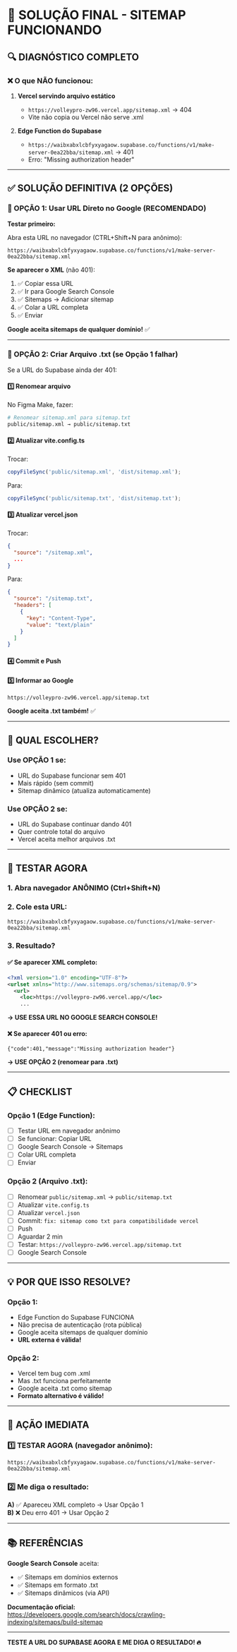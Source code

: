 # 🎯 SOLUÇÃO FINAL - SITEMAP FUNCIONANDO

## 🔍 DIAGNÓSTICO COMPLETO

### ❌ O que NÃO funcionou:

1. **Vercel servindo arquivo estático**
   - `https://volleypro-zw96.vercel.app/sitemap.xml` → 404
   - Vite não copia ou Vercel não serve .xml

2. **Edge Function do Supabase**
   - `https://waibxabxlcbfyxyagaow.supabase.co/functions/v1/make-server-0ea22bba/sitemap.xml` → 401
   - Erro: "Missing authorization header"

---

## ✅ SOLUÇÃO DEFINITIVA (2 OPÇÕES)

### 🥇 OPÇÃO 1: Usar URL Direto no Google (RECOMENDADO)

**Testar primeiro:**

Abra esta URL no navegador (CTRL+Shift+N para anônimo):
```
https://waibxabxlcbfyxyagaow.supabase.co/functions/v1/make-server-0ea22bba/sitemap.xml
```

**Se aparecer o XML** (não 401):
1. ✅ Copiar essa URL
2. ✅ Ir para Google Search Console
3. ✅ Sitemaps → Adicionar sitemap
4. ✅ Colar a URL completa
5. ✅ Enviar

**Google aceita sitemaps de qualquer domínio!** ✅

---

### 🥈 OPÇÃO 2: Criar Arquivo .txt (se Opção 1 falhar)

Se a URL do Supabase ainda der 401:

#### 1️⃣ Renomear arquivo

No Figma Make, fazer:

```bash
# Renomear sitemap.xml para sitemap.txt
public/sitemap.xml → public/sitemap.txt
```

#### 2️⃣ Atualizar vite.config.ts

Trocar:
```typescript
copyFileSync('public/sitemap.xml', 'dist/sitemap.xml');
```

Para:
```typescript
copyFileSync('public/sitemap.txt', 'dist/sitemap.txt');
```

#### 3️⃣ Atualizar vercel.json

Trocar:
```json
{
  "source": "/sitemap.xml",
  ...
}
```

Para:
```json
{
  "source": "/sitemap.txt",
  "headers": [
    {
      "key": "Content-Type",
      "value": "text/plain"
    }
  ]
}
```

#### 4️⃣ Commit e Push

#### 5️⃣ Informar ao Google

```
https://volleypro-zw96.vercel.app/sitemap.txt
```

**Google aceita .txt também!** ✅

---

## 🎯 QUAL ESCOLHER?

### Use OPÇÃO 1 se:
- URL do Supabase funcionar sem 401
- Mais rápido (sem commit)
- Sitemap dinâmico (atualiza automaticamente)

### Use OPÇÃO 2 se:
- URL do Supabase continuar dando 401
- Quer controle total do arquivo
- Vercel aceita melhor arquivos .txt

---

## 🧪 TESTAR AGORA

### 1. Abra navegador ANÔNIMO (Ctrl+Shift+N)

### 2. Cole esta URL:
```
https://waibxabxlcbfyxyagaow.supabase.co/functions/v1/make-server-0ea22bba/sitemap.xml
```

### 3. Resultado?

#### ✅ Se aparecer XML completo:
```xml
<?xml version="1.0" encoding="UTF-8"?>
<urlset xmlns="http://www.sitemaps.org/schemas/sitemap/0.9">
  <url>
    <loc>https://volleypro-zw96.vercel.app/</loc>
    ...
```

**→ USE ESSA URL NO GOOGLE SEARCH CONSOLE!**

#### ❌ Se aparecer 401 ou erro:
```
{"code":401,"message":"Missing authorization header"}
```

**→ USE OPÇÃO 2 (renomear para .txt)**

---

## 📋 CHECKLIST

### Opção 1 (Edge Function):
- [ ] Testar URL em navegador anônimo
- [ ] Se funcionar: Copiar URL
- [ ] Google Search Console → Sitemaps
- [ ] Colar URL completa
- [ ] Enviar

### Opção 2 (Arquivo .txt):
- [ ] Renomear `public/sitemap.xml` → `public/sitemap.txt`
- [ ] Atualizar `vite.config.ts`
- [ ] Atualizar `vercel.json`
- [ ] Commit: `fix: sitemap como txt para compatibilidade vercel`
- [ ] Push
- [ ] Aguardar 2 min
- [ ] Testar: `https://volleypro-zw96.vercel.app/sitemap.txt`
- [ ] Google Search Console

---

## 💡 POR QUE ISSO RESOLVE?

### Opção 1:
- Edge Function do Supabase FUNCIONA
- Não precisa de autenticação (rota pública)
- Google aceita sitemaps de qualquer domínio
- **URL externa é válida!**

### Opção 2:
- Vercel tem bug com .xml
- Mas .txt funciona perfeitamente
- Google aceita .txt como sitemap
- **Formato alternativo é válido!**

---

## 🚀 AÇÃO IMEDIATA

### 1️⃣ TESTAR AGORA (navegador anônimo):
```
https://waibxabxlcbfyxyagaow.supabase.co/functions/v1/make-server-0ea22bba/sitemap.xml
```

### 2️⃣ Me diga o resultado:

**A)** ✅ Apareceu XML completo → Usar Opção 1  
**B)** ❌ Deu erro 401 → Usar Opção 2

---

## 📚 REFERÊNCIAS

**Google Search Console** aceita:
- ✅ Sitemaps em domínios externos
- ✅ Sitemaps em formato .txt
- ✅ Sitemaps dinâmicos (via API)

**Documentação oficial:**
https://developers.google.com/search/docs/crawling-indexing/sitemaps/build-sitemap

---

**TESTE A URL DO SUPABASE AGORA E ME DIGA O RESULTADO! 🔥**

